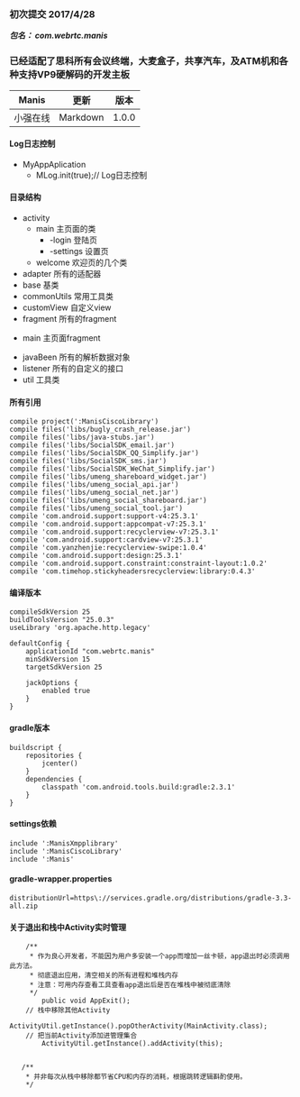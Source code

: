 ### 初次提交 2017/4/28

***包名： com.webrtc.manis***

### 已经适配了思科所有会议终端，大麦盒子，共享汽车，及ATM机和各种支持VP9硬解码的开发主板

|Manis|更新 | 版本 |
|------------|-----------|--------|
| 小强在线 | Markdown| 1.0.0 |

#### Log日志控制
* MyAppAplication 
    - MLog.init(true);// Log日志控制

#### 目录结构
* activity
    - main 主页面的类
        - -login 登陆页
        - -settings  设置页
    - welcome   欢迎页的几个类
* adapter   所有的适配器
* base      基类
* commonUtils 常用工具类
* customView  自定义view
* fragment 所有的fragment
 - main 主页面fragment
* javaBeen 所有的解析数据对象
* listener 所有的自定义的接口
* util 工具类

#### 所有引用

    compile project(':ManisCiscoLibrary')
    compile files('libs/bugly_crash_release.jar')
    compile files('libs/java-stubs.jar')
    compile files('libs/SocialSDK_email.jar')
    compile files('libs/SocialSDK_QQ_Simplify.jar')
    compile files('libs/SocialSDK_sms.jar')
    compile files('libs/SocialSDK_WeChat_Simplify.jar')
    compile files('libs/umeng_shareboard_widget.jar')
    compile files('libs/umeng_social_api.jar')
    compile files('libs/umeng_social_net.jar')
    compile files('libs/umeng_social_shareboard.jar')
    compile files('libs/umeng_social_tool.jar')
    compile 'com.android.support:support-v4:25.3.1'
    compile 'com.android.support:appcompat-v7:25.3.1'
    compile 'com.android.support:recyclerview-v7:25.3.1'
    compile 'com.android.support:cardview-v7:25.3.1'
    compile 'com.yanzhenjie:recyclerview-swipe:1.0.4'
    compile 'com.android.support:design:25.3.1'
    compile 'com.android.support.constraint:constraint-layout:1.0.2'
    compile 'com.timehop.stickyheadersrecyclerview:library:0.4.3'

#### 编译版本
    compileSdkVersion 25
    buildToolsVersion "25.0.3"
    useLibrary 'org.apache.http.legacy'

    defaultConfig {
        applicationId "com.webrtc.manis"
        minSdkVersion 15
        targetSdkVersion 25

        jackOptions {
            enabled true
        }
    }
#### gradle版本

    buildscript {
        repositories {
            jcenter()
        }
        dependencies {
            classpath 'com.android.tools.build:gradle:2.3.1'
        }
    }

#### settings依赖
    include ':ManisXmpplibrary'
    include ':ManisCiscoLibrary'
    include ':Manis'

#### gradle-wrapper.properties
    distributionUrl=https\://services.gradle.org/distributions/gradle-3.3-all.zip

#### 关于退出和栈中Activity实时管理
```
    /**
     * 作为良心开发者，不能因为用户多安装一个app而增加一丝卡顿，app退出时必须调用此方法。
     * 彻底退出应用，清空相关的所有进程和堆栈内存
     * 注意：可用内存查看工具查看app退出后是否在堆栈中被彻底清除
     */
        public void AppExit();
    // 栈中移除其他Activity
        ActivityUtil.getInstance().popOtherActivity(MainActivity.class);
    // 把当前Activity添加进管理集合
        ActivityUtil.getInstance().addActivity(this);
        
        
   /**
    * 并非每次从栈中移除都节省CPU和内存的消耗，根据跳转逻辑斟酌使用。
    */
```



